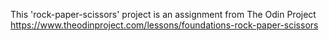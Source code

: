 This 'rock-paper-scissors' project is an assignment from The Odin Project https://www.theodinproject.com/lessons/foundations-rock-paper-scissors
